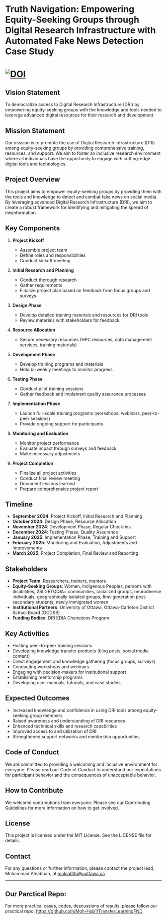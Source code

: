 # Truth Navigation: Empowering Equity-Seeking Groups through Digital Research Infrastructure with Automated Fake News Detection Case Study

# [![DOI](https://zenodo.org/badge/911868731.svg)](https://doi.org/10.5281/zenodo.14602334)


## Vision Statement
To democratize access to Digital Research Infrastructure (DRI) by empowering equity-seeking groups with the knowledge and tools needed to leverage advanced digital resources for their research and development.

## Mission Statement
Our mission is to promote the use of Digital Research Infrastructure (DRI) among equity-seeking groups by providing comprehensive training, resources, and support. We aim to foster an inclusive research environment where all individuals have the opportunity to engage with cutting-edge digital tools and technologies.

## Project Overview
This project aims to empower equity-seeking groups by providing them with the tools and knowledge to detect and combat fake news on social media. By leveraging advanced Digital Research Infrastructure (DRI), we aim to create a robust framework for identifying and mitigating the spread of misinformation.

## Key Components
1. **Project Kickoff**
   - Assemble project team
   - Define roles and responsibilities
   - Conduct kickoff meeting

2. **Initial Research and Planning**
   - Conduct thorough research
   - Gather requirements
   - Finalize project plan based on feedback from focus groups and surveys

3. **Design Phase**
   - Develop detailed training materials and resources for DRI tools
   - Review materials with stakeholders for feedback

4. **Resource Allocation**
   - Secure necessary resources (HPC resources, data management services, training materials)

5. **Development Phase**
   - Develop training programs and materials
   - Hold bi-weekly meetings to monitor progress

6. **Testing Phase**
   - Conduct pilot training sessions
   - Gather feedback and implement quality assurance processes

7. **Implementation Phase**
   - Launch full-scale training programs (workshops, webinars, peer-to-peer sessions)
   - Provide ongoing support for participants

8. **Monitoring and Evaluation**
   - Monitor project performance
   - Evaluate impact through surveys and feedback
   - Make necessary adjustments

9. **Project Completion**
   - Finalize all project activities
   - Conduct final review meeting
   - Document lessons learned
   - Prepare comprehensive project report

## Timeline
- **September 2024**: Project Kickoff, Initial Research and Planning
- **October 2024**: Design Phase, Resource Allocation
- **November 2024**: Development Phase, Regular Check-ins
- **December 2024**: Testing Phase, Quality Assurance
- **January 2025**: Implementation Phase, Training and Support
- **February 2025**: Monitoring and Evaluation, Adjustments and Improvements
- **March 2025**: Project Completion, Final Review and Reporting

## Stakeholders
- **Project Team**: Researchers, trainers, mentors
- **Equity-Seeking Groups**: Women, Indigenous Peoples, persons with disabilities, 2SLGBTQQIA+ communities, racialized groups, neurodiverse individuals, geographically isolated groups, first-generation post-secondary students, newly immigrated women
- **Institutional Partners**: University of Ottawa, Ottawa-Carleton District School Board (OCDSB)
- **Funding Bodies**: DRI EDIA Champions Program

## Key Activities
- Hosting peer-to-peer training sessions
- Developing knowledge transfer products (blog posts, social media content)
- Direct engagement and knowledge gathering (focus groups, surveys)
- Conducting workshops and webinars
- Engaging with decision-makers for institutional support
- Establishing mentorship programs
- Developing user manuals, tutorials, and case studies

## Expected Outcomes
- Increased knowledge and confidence in using DRI tools among equity-seeking group members
- Raised awareness and understanding of DRI resources
- Enhanced technical skills and research capabilities
- Improved access to and utilization of DRI
- Strengthened support networks and mentorship opportunities

## Code of Conduct
We are committed to providing a welcoming and inclusive environment for everyone. Please read our Code of Conduct to understand our expectations for participant behavior and the consequences of unacceptable behavior.

## How to Contribute
We welcome contributions from everyone. Please see our Contributing Guidelines for more information on how to get involved.

## License
This project is licensed under the MIT License. See the LICENSE file for details.

## Contact
For any questions or further information, please contact the project lead, Mohammad Alnabhan, at malna035@uottawa.ca

**************** ************** ************** ************* ************* *************** *************** ************** *************
## Our Parctical Repo:
For more practical cases, codes, descussions of results, please follow our practical repo:
https://github.com/Moh-Hub1/TransferLearningFND 
